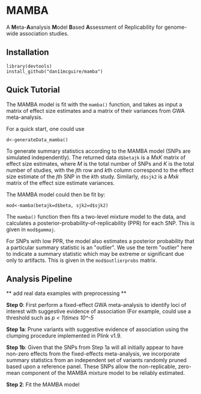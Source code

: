 # MAMBA 
A **M**eta-**A**analysis **M**odel **B**ased **A**ssessment of Replicability for genome-wide association studies.

## Installation

    library(devtools)
    install_github("dan11mcguire/mamba")

## Quick Tutorial 

The MAMBA model is fit with the `mamba()` function, and takes as input a matrix of  effect size estimates and a matrix of their variances from GWA meta-analysis. 

For a quick start, one could use 

    d<-generateData_mamba()
 
To generate summary statistics according to the MAMBA model (SNPs are simulated independently).  The returned data `d$betajk` is a *M*x*K* matrix of effect size estimates, where *M* is the total number of SNPs and *K* is the total number of studies, with the *j*th row and *k*th column correspond to the effect size estimate of the *j*th SNP in the *k*th study.  Similarly, `d$sjk2` is a *M*x*k* matrix of the effect size estimate variances.  

The MAMBA model could then be fit by:

    mod<-mamba(betajk=d$beta, sjk2=d$sjk2)


The `mamba()` function then fits a two-level mixture model to the data, and calculates a posterior-probability-of-replicability (PPR) for each SNP.  This is given in `mod$gammaj`.  

For SNPs with low PPR, the model also estimates a posterior probability that a particular summary statistic is an "outlier". We use the term "outlier" here to indicate a summary statistic which may be extreme or significant due only to artifacts.  This is given in the `mod$outlierprobs` matrix.


## Analysis Pipeline 

  ** add real data examples with preprocessing **

**Step 0**: First perform a fixed-effect GWA meta-analysis to identify loci of interest with suggestive evidence of association (For example, could use a threshold such as *p < 1\times 10^-5* 

**Step 1a**: Prune variants with suggestive evidence of association using the clumping procedure implemented in Plink v1.9.

**Step 1b**: Given that the SNPs from Step 1a will all initially appear to have non-zero effects from the fixed-effects meta-analysis, we incorporate summary statistics from an independent set of variants randomly pruned based upon a reference panel.  These SNPs allow the non-replicable, zero-mean component of the MAMBA mixture model to be reliably estimated.

**Step 2**: Fit the MAMBA model










